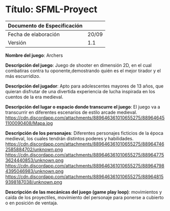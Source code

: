 # Título: SFML-Proyect 

| Documento de Especificación |        |
|-----------------------------|--------|
| Fecha de elaboración        |  20/09 |
| Versión                     |   1.1  |

**Nombre del juego**: Archers

**Descripción del juego**: Juego de shooter en dimensión 2D, en el cual combatiras contra tu oponente,demostrando quién es el mejor tirador y el más escurridizo.

**Descripción del jugador**: Apto para adolescentes mayores de 13 años, que quieran disfrutar de una divertida experiencia de lucha inspirada en los cuentos de la era medieval.

**Descripción del lugar o espacio donde transcurre el juego**: El juego va a transcurrir en diferentes escenarios de estilo arcade medieval. 
https://cdn.discordapp.com/attachments/889646361010655275/889646451100090408/Mapa.jpg 

**Descripción de los personajes**: Diferentes personajes ficticios de la época medieval, los cuales tendrán distintos poderes y habilidades.
https://cdn.discordapp.com/attachments/889646361010655275/889647462585884702/unknown.png
https://cdn.discordapp.com/attachments/889646361010655275/889647753624440853/unknown.png
https://cdn.discordapp.com/attachments/889646361010655275/889647984395046983/unknown.png
https://cdn.discordapp.com/attachments/889646361010655275/889648159398187038/unknown.png

**Descripción de las mecánicas del juego (game play loop)**: movimientos y caída de los proyectiles, movimiento del personaje para ponerse a cubierto o en posición de ventaja. 
